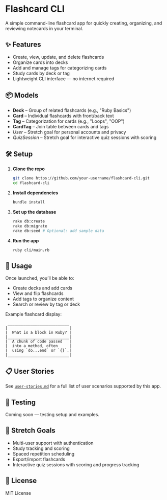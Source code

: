 # Flashcard CLI

A simple command-line flashcard app for quickly creating, organizing, and reviewing notecards in your terminal.

## ✨ Features

- Create, view, update, and delete flashcards
- Organize cards into decks
- Add and manage tags for categorizing cards
- Study cards by deck or tag
- Lightweight CLI interface — no internet required

## 📦 Models

- **Deck** – Group of related flashcards (e.g., "Ruby Basics")
- **Card** – Individual flashcards with front/back text
- **Tag** – Categorization for cards (e.g., "Loops", "OOP")
- **CardTag** – Join table between cards and tags
- _User_ – Stretch goal for personal accounts and privacy
- _QuizSession_ – Stretch goal for interactive quiz sessions with scoring

## 🛠️ Setup

1. **Clone the repo**

   ```bash
   git clone https://github.com/your-username/flashcard-cli.git
   cd flashcard-cli
   ```

2. **Install dependencies**

   ```bash
   bundle install
   ```

3. **Set up the database**

   ```bash
   rake db:create
   rake db:migrate
   rake db:seed # Optional: add sample data
   ```

4. **Run the app**

   ```bash
   ruby cli/main.rb
   ```

## 🚀 Usage

Once launched, you’ll be able to:

- Create decks and add cards
- View and flip flashcards
- Add tags to organize content
- Search or review by tag or deck

Example flashcard display:

```
 ___________________________
|                           |
|  What is a block in Ruby? |
|___________________________|
|  A chunk of code passed   |
|  into a method, often     |
|  using `do...end` or `{}`.|
|___________________________|
```

## 📋 User Stories

See [`user-stories.md`](./user-stories.md) for a full list of user scenarios supported by this app.

## 🧪 Testing

Coming soon — testing setup and examples.

## 🎯 Stretch Goals

- Multi-user support with authentication
- Study tracking and scoring
- Spaced repetition scheduling
- Export/import flashcards
- Interactive quiz sessions with scoring and progress tracking

## 📄 License

MIT License
